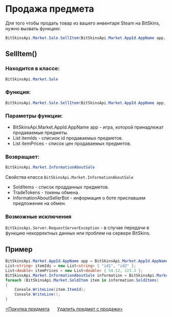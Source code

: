 ﻿# Продажа предмета

Для того чтобы продать товар из вашего инвентаря Steam на BitSkins, нужно вызвать функцию:

```csharp
BitSkinsApi.Market.Sale.SellItem(BitSkinsApi.Market.AppId.AppName app, List<string> itemIds, List<double> itemPrices);
```

## SellItem()

### Находится в классе:

```csharp
BitSkinsApi.Market.Sale
```

### Функция:

```csharp
BitSkinsApi.Market.Sale.SellItem(BitSkinsApi.Market.AppId.AppName app, List<string> itemIds, List<double> itemPrices);
```

### Параметры функции:

* BitSkinsApi.Market.AppId.AppName app - игра, которой принадлежат продаваемые предметы.
* List<string> itemIds - списиок id продаваемых предметов.
* List<double> itemPrices - список цен продаваемых предметов.

### Возвращает:

```csharp
BitSkinsApi.Market.InformationAboutSale
```

Свойства класса ```BitSkinsApi.Market.InformationAboutSale```
* SoldItems - список продданных предметов.
* TradeTokens - токены обмена.
* InformationAboutSellerBot - информация о боте приславшем предложение на обмен.

### Возможные исключения
```BitSkinsApi.Server.RequestServerException``` - в случае передачи в функцию некорректных данных или проблем на сервере BitSkins.

## Пример

```csharp
BitSkinsApi.Market.AppId.AppName app = BitSkinsApi.Market.AppId.AppName.CounterStrikGlobalOffensive;
List<string> itemIds = new List<string> { "id1", "id2" };
List<double> itemPrices = new List<double> { 54.12, 123.3 };
BitSkinsApi.Market.InformationAboutSale information = BitSkinsApi.Market.Sale.SellItem(app, itemIds, itemPrices);
foreach (BitSkinsApi.Market.SoldItem item in information.SoldItems)
{
    Console.WriteLine(item.ItemId);
    Console.WriteLine();
}
```

[<Покупка предмета](https://github.com/Captious99/BitSkinsApi/blob/master/docs/ru/market/buy_item.md) &nbsp;&nbsp;&nbsp;&nbsp; [Удалить предмет с продажи>](https://github.com/Captious99/BitSkinsApi/blob/master/docs/ru/market/delist_item.md)